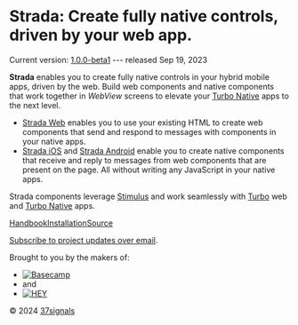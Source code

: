 Strada: Create fully native controls, driven by your web app.
=============================================================

Current version: [1.0.0-beta1](https://github.com/hotwired/strada-web/releases/tag/v1.0.0-beta1) --- released Sep 19, 2023

**Strada** enables you to create fully native controls in your hybrid mobile apps, driven by the web. Build web components and native components that work together in *WebView* screens to elevate your [Turbo Native](https://turbo.hotwired.dev/handbook/native) apps to the next level.

-   [Strada Web](https://strada.hotwired.dev/handbook/web) enables you to use your existing HTML to create web components that send and respond to messages with components in your native apps.
-   [Strada iOS](https://strada.hotwired.dev/handbook/ios) and [Strada Android](https://strada.hotwired.dev/handbook/android) enable you to create native components that receive and reply to messages from web components that are present on the page. All without writing any JavaScript in your native apps.

Strada components leverage [Stimulus](https://stimulus.hotwired.dev) and work seamlessly with [Turbo](https://turbo.hotwired.dev) web and [Turbo Native](https://turbo.hotwired.dev/handbook/native) apps.

[Handbook](https://strada.hotwired.dev/handbook/introduction)[Installation](https://strada.hotwired.dev/handbook/installing)[Source](https://github.com/hotwired/strada-web)

[Subscribe to project updates over email](https://world.hey.com/hotwired).

Brought to you by the makers of:

-   [![Basecamp](https://strada.hotwired.dev/assets/logo-basecamp.svg)](https://basecamp.com)
-   and
-   [![HEY](https://strada.hotwired.dev/assets/logo-hey.svg)](https://hey.com)

© 2024 [37signals](https://37signals.com)